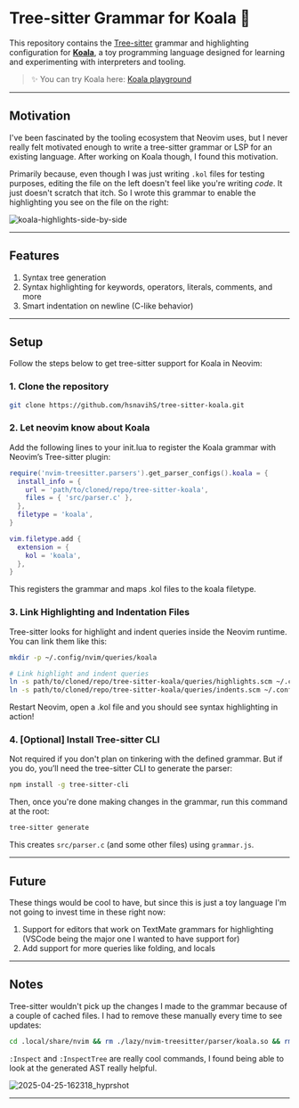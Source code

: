 # Tree-sitter Grammar for Koala 🐨

This repository contains the [Tree-sitter](https://tree-sitter.github.io/) grammar and highlighting configuration for [**Koala**](https://github.com/hsnavihS/koala), a toy programming language designed for learning and experimenting with interpreters and tooling.

> ✨ You can try Koala here: [Koala playground](https://hsnavihs.github.io/koala/)

---

## Motivation

I've been fascinated by the tooling ecosystem that Neovim uses, but I never really felt motivated enough to write a tree-sitter grammar or LSP for an existing language. After working on Koala though, I found this motivation.

Primarily because, even though I was just writing ```.kol``` files for testing purposes, editing the file on the left doesn't feel like you're writing _code_. It just doesn't scratch that itch. So I wrote this grammar to enable the highlighting you see on the file on the right:

![koala-highlights-side-by-side](https://github.com/user-attachments/assets/b4a1a181-2e34-41e7-ba2b-5426d50bb486)

---

## Features

1. Syntax tree generation
2. Syntax highlighting for keywords, operators, literals, comments, and more
3. Smart indentation on newline (C-like behavior)

---

## Setup

Follow the steps below to get tree-sitter support for Koala in Neovim:

### 1. Clone the repository

```bash
git clone https://github.com/hsnavihS/tree-sitter-koala.git
```

### 2. Let neovim know about Koala

Add the following lines to your init.lua to register the Koala grammar with Neovim’s Tree-sitter plugin:

```lua
require('nvim-treesitter.parsers').get_parser_configs().koala = {
  install_info = {
    url = 'path/to/cloned/repo/tree-sitter-koala',
    files = { 'src/parser.c' },
  },
  filetype = 'koala',
}

vim.filetype.add {
  extension = {
    kol = 'koala',
  },
}
```
This registers the grammar and maps .kol files to the koala filetype.

### 3. Link Highlighting and Indentation Files

Tree-sitter looks for highlight and indent queries inside the Neovim runtime. You can link them like this:

```bash
mkdir -p ~/.config/nvim/queries/koala

# Link highlight and indent queries
ln -s path/to/cloned/repo/tree-sitter-koala/queries/highlights.scm ~/.config/nvim/queries/koala/highlights.scm
ln -s path/to/cloned/repo/tree-sitter-koala/queries/indents.scm ~/.config/nvim/queries/koala/indents.scm
```

Restart Neovim, open a .kol file and you should see syntax highlighting in action!

### 4. [Optional] Install Tree-sitter CLI

Not required if you don't plan on tinkering with the defined grammar.
But if you do, you’ll need the tree-sitter CLI to generate the parser:

```bash
npm install -g tree-sitter-cli
```

Then, once you're done making changes in the grammar, run this command at the root:

```bash
tree-sitter generate
```

This creates `src/parser.c` (and some other files) using `grammar.js`.

---

## Future

These things would be cool to have, but since this is just a toy language I'm not going to invest time in these right now:
1. Support for editors that work on TextMate grammars for highlighting (VSCode being the major one I wanted to have support for)
2. Add support for more queries like folding, and locals

---

## Notes

Tree-sitter wouldn't pick up the changes I made to the grammar because of a couple of cached files. I had to remove these manually every time to see updates:

```bash
cd .local/share/nvim && rm ./lazy/nvim-treesitter/parser/koala.so && rm ./lazy/nvim-treesitter/parser-info/koala.revision
```

```:Inspect``` and ```:InspectTree``` are really cool commands, I found being able to look at the generated AST really helpful.

![2025-04-25-162318_hyprshot](https://github.com/user-attachments/assets/531410fc-1e1a-47e9-8d7c-4af727ff2487)

---
